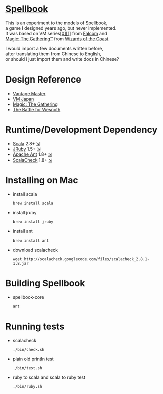 
# [Spellbook](http://spbk.org)

This is an experiment to the models of Spellbook,<br/>
a game I designed years ago, but never implemented.<br/>
It was based on VM series[[0]][VM][[1]][VMJ] from [Falcom][] and<br/>
[Magic: The Gathering&trade;][MTG] from [Wizards of the Coast][WotC].

I would import a few documents written before,<br/>
after translating them from Chinese to English,<br/>
or should i just import them and write docs in Chinese?

[falcom]:  http://en.wikipedia.org/wiki/Nihon_Falcom
[WotC]:    http://en.wikipedia.org/wiki/Wizards_of_the_Coast

# Design Reference

* [Vantage Master][VM]
* [VM Japan][VMJ]
* [Magic: The Gathering][MTG]
* [The Battle for Wesnoth][Wesnoth]

[VM]:      http://en.wikipedia.org/wiki/Vantage_Master
[VMJ]:     http://ja.wikipedia.org/wiki/VM_JAPAN
[MTG]:     http://en.wikipedia.org/wiki/Magic:_The_Gathering
[Wesnoth]: http://en.wikipedia.org/wiki/The_Battle_for_Wesnoth

# Runtime/Development Dependency

* [Scala][] 2.8+ [&#8690;][d-scala]
* [JRuby][] 1.5+ [&#8690;][d-jruby]
* [Apache Ant][ant] 1.8+ [&#8690;][d-ant]
* [ScalaCheck][scheck] 1.8+ [&#8690;][d-scheck]

[scala]:   http://en.wikipedia.org/wiki/Scala_(programming_language)
[jruby]:   http://en.wikipedia.org/wiki/JRuby
[ant]:     http://en.wikipedia.org/wiki/Apache_Ant
[scheck]:  http://en.wikipedia.org/wiki/QuickCheck#cite_note-9

[d-scala]: http://www.scala-lang.org/downloads
[d-jruby]: http://www.jruby.org/download
[d-ant]:   http://ant.apache.org/bindownload.cgi
[d-scheck]:http://code.google.com/p/scalacheck/downloads/list

# Installing on Mac

* install scala

  `brew install scala`

* install jruby

  `brew install jruby`

* install ant

  `brew install ant`

* download scalacheck

  `wget http://scalacheck.googlecode.com/files/scalacheck_2.8.1-1.8.jar`

# Building Spellbook

* spellbook-core

  `ant`

# Running tests

* scalacheck

  `./bin/check.sh`

* plain old println test

  `./bin/test.sh`

* ruby to scala and scala to ruby test

  `./bin/ruby.sh`
